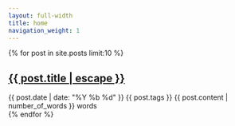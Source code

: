 ```yaml
---
layout: full-width
title: home
navigation_weight: 1
---
```


{% for post in site.posts limit:10 %}
<div class="Y{{ post.date | date: "%Y" }} M{{ post.date | date: "%m" }}">
  <h2><a class="post-link" href="{{ post.url | relative_url }}">{{ post.title | escape }}</a></h2>
  <span class="post-meta">{{ post.date | date: "%Y %b %d" }}</span>
  <span>{{ post.tags }}</span>
  <span>{{ post.content | number_of_words }} words</span>
</div>
{% endfor %}
